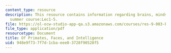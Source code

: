 ```yaml
---
content_type: resource
description: This resource contains information regarding brains, minds and machines
  summer course:Lec1-5.
file: https://ol-ocw-studio-app-qa.s3.amazonaws.com/courses/res-9-003-brains-minds-and-machines-summer-course-summer-2015/948e9f737f7d1cbaeee03728f90528f5_MITRES_9_003SUM15_lec1-5.pdf
file_type: application/pdf
resourcetype: Document
title: Of Primates, Faces, and Intelligence
uid: 948e9f73-7f7d-1cba-eee0-3728f90528f5
---
```

